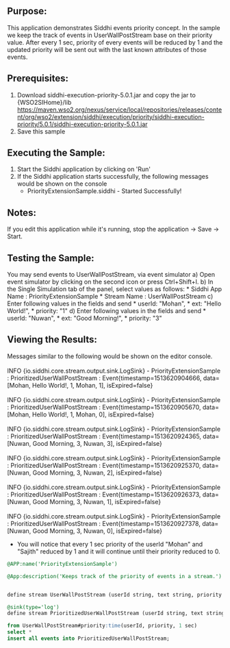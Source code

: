 

## Purpose:
This application demonstrates Siddhi events priority concept. In the sample we keep the track of events in UserWallPostStream base on their priority value.
After every 1 sec, priority of every events will be reduced by 1 and the updated priority will be sent out with the last known attributes of those events.

## Prerequisites:
1) Download siddhi-execution-priority-5.0.1.jar and copy the jar to  {WSO2SIHome}/lib
 https://maven.wso2.org/nexus/service/local/repositories/releases/content/org/wso2/extension/siddhi/execution/priority/siddhi-execution-priority/5.0.1/siddhi-execution-priority-5.0.1.jar
2) Save this sample

## Executing the Sample:
1) Start the Siddhi application by clicking on 'Run'
2) If the Siddhi application starts successfully, the following messages would be shown on the console
    * PriorityExtensionSample.siddhi - Started Successfully!

## Notes:
If you edit this application while it's running, stop the application -> Save -> Start.

## Testing the Sample:
You may send events to UserWallPostStream, via event simulator
a) Open event simulator by clicking on the second icon or press Ctrl+Shift+I.
b) In the Single Simulation tab of the panel, select values as follows:
    * Siddhi App Name  : PriorityExtensionSample
    * Stream Name     : UserWallPostStream
c) Enter following values in the fields and send
    * userId:  "Mohan",
    * ext:  "Hello World!",
    * priority:  "1"
d) Enter following values in the fields and send
    * userId:  "Nuwan",
    * ext:  "Good Morning!",
    * priority:  "3"

## Viewing the Results:
Messages similar to the following would be shown on the editor console.<br/><br/>
INFO {io.siddhi.core.stream.output.sink.LogSink} - PriorityExtensionSample : PrioritizedUserWallPostStream : Event{timestamp=1513620904666, data=[Mohan, Hello World!, 1, Mohan, 1], isExpired=false}<br/><br/>
INFO {io.siddhi.core.stream.output.sink.LogSink} - PriorityExtensionSample : PrioritizedUserWallPostStream : Event{timestamp=1513620905670, data=[Mohan, Hello World!, 1, Mohan, 0], isExpired=false}<br/><br/>
INFO {io.siddhi.core.stream.output.sink.LogSink} - PriorityExtensionSample : PrioritizedUserWallPostStream : Event{timestamp=1513620924365, data=[Nuwan, Good Morning, 3, Nuwan, 3], isExpired=false}<br/><br/>
INFO {io.siddhi.core.stream.output.sink.LogSink} - PriorityExtensionSample : PrioritizedUserWallPostStream : Event{timestamp=1513620925370, data=[Nuwan, Good Morning, 3, Nuwan, 2], isExpired=false}<br/><br/>
INFO {io.siddhi.core.stream.output.sink.LogSink} - PriorityExtensionSample : PrioritizedUserWallPostStream : Event{timestamp=1513620926373, data=[Nuwan, Good Morning, 3, Nuwan, 1], isExpired=false}<br/><br/>
INFO {io.siddhi.core.stream.output.sink.LogSink} - PriorityExtensionSample : PrioritizedUserWallPostStream : Event{timestamp=1513620927378, data=[Nuwan, Good Morning, 3, Nuwan, 0], isExpired=false}

* You will notice that every 1 sec priority of the userId "Mohan" and "Sajith" reduced by 1 and it will continue until their priority reduced to 0.

```sql
@APP:name('PriorityExtensionSample')

@App:description('Keeps track of the priority of events in a stream.')


define stream UserWallPostStream (userId string, text string, priority long);

@sink(type='log')
define stream PrioritizedUserWallPostStream (userId string, text string, priority long, priorityKey string, currentPriority long);

from UserWallPostStream#priority:time(userId, priority, 1 sec)
select *
insert all events into PrioritizedUserWallPostStream;
```